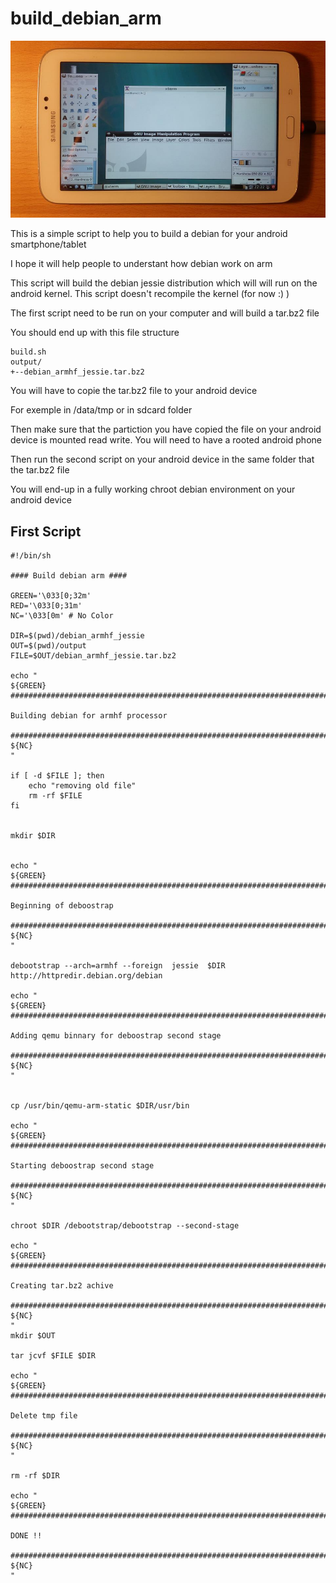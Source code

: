 # build_debian_arm

![alt text](debian.jpg "Debian on my android tablet")


This is a simple script to help you to build a debian for your android smartphone/tablet 

I hope it will help people to understant how debian work on arm 

This script will build the debian jessie distribution which will will run on the android kernel. 
This script doesn't recompile the kernel (for now :) )

The first script need to be run on your computer and will build a tar.bz2 file 

You should end up with this file structure

```
build.sh
output/
+--debian_armhf_jessie.tar.bz2

```

You will have to copie the tar.bz2 file to your android device 

For exemple in /data/tmp or in sdcard folder 

Then make sure that the partiction you have copied the file on your android device is mounted read write. You will need to have a rooted android phone

Then run the second script on your android device in the same folder that the tar.bz2 file

You will end-up in a fully working chroot debian environment on your android device 

## First Script

```shell
#!/bin/sh

#### Build debian arm ####

GREEN='\033[0;32m'
RED='\033[0;31m'
NC='\033[0m' # No Color

DIR=$(pwd)/debian_armhf_jessie
OUT=$(pwd)/output
FILE=$OUT/debian_armhf_jessie.tar.bz2

echo "
${GREEN}
###############################################################################

Building debian for armhf processor

###############################################################################
${NC}
"

if [ -d $FILE ]; then
    echo "removing old file"
    rm -rf $FILE
fi


mkdir $DIR


echo "
${GREEN}
##############################################################################################

Beginning of deboostrap

##############################################################################################
${NC}
"

debootstrap --arch=armhf --foreign  jessie  $DIR  http://httpredir.debian.org/debian

echo "
${GREEN}
##############################################################################################

Adding qemu binnary for deboostrap second stage

##############################################################################################
${NC}
"


cp /usr/bin/qemu-arm-static $DIR/usr/bin

echo "
${GREEN}
##############################################################################################

Starting deboostrap second stage

##############################################################################################
${NC}
"

chroot $DIR /debootstrap/debootstrap --second-stage

echo "
${GREEN}
##############################################################################################

Creating tar.bz2 achive

##############################################################################################
${NC}
"
mkdir $OUT

tar jcvf $FILE $DIR

echo "
${GREEN}
##############################################################################################

Delete tmp file

##############################################################################################
${NC}
"

rm -rf $DIR

echo "
${GREEN}
##############################################################################################

DONE !!

##############################################################################################
${NC}
"
```

